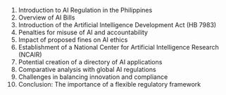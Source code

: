 1. Introduction to AI Regulation in the Philippines
2. Overview of AI Bills
3. Introduction of the Artificial Intelligence Development Act (HB 7983)
4. Penalties for misuse of AI and accountability
5. Impact of proposed fines on AI ethics
6. Establishment of a National Center for Artificial Intelligence Research (NCAIR)
7. Potential creation of a directory of AI applications
8. Comparative analysis with global AI regulations
9. Challenges in balancing innovation and compliance
10. Conclusion: The importance of a flexible regulatory framework

